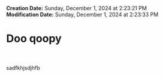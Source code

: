 <div><b>Creation Date:</b> Sunday, December 1, 2024 at 2:23:21 PM<br></div>
<div><b>Modification Date:</b> Sunday, December 1, 2024 at 2:23:33 PM<br></div>
<div><h1>Doo qoopy	</h1></div>
<div><br></div>
<div><br></div>
<div>sadfkhjsdjhfb</div>

